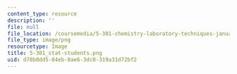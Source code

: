 ```yaml
---
content_type: resource
description: ''
file: null
file_location: /coursemedia/5-301-chemistry-laboratory-techniques-january-iap-2012/d78b0dd584eb0ae63dc0319a31d72bf2_5-301_stat-students.png
file_type: image/png
resourcetype: Image
title: 5-301_stat-students.png
uid: d78b0dd5-84eb-0ae6-3dc0-319a31d72bf2
---
```

